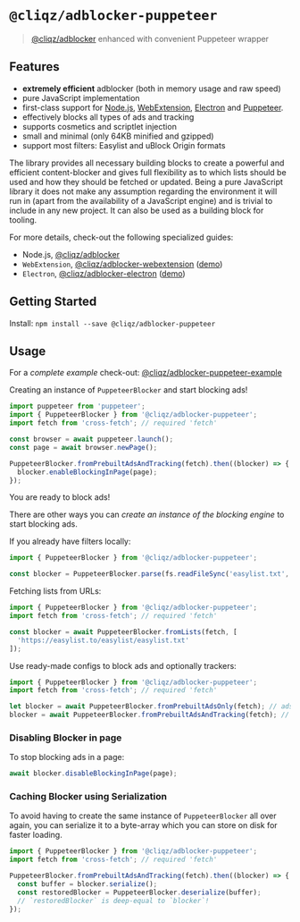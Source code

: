 # `@cliqz/adblocker-puppeteer`

> [@cliqz/adblocker](https://github.com/cliqz-oss/adblocker/tree/master/packages/adblocker) enhanced with convenient Puppeteer wrapper

## Features

* **extremely efficient** adblocker (both in memory usage and raw speed)
* pure JavaScript implementation
* first-class support for [Node.js](https://github.com/cliqz-oss/adblocker/tree/master/packages/adblocker), [WebExtension](https://github.com/cliqz-oss/adblocker/tree/master/packages/adblocker-webextension), [Electron](https://github.com/cliqz-oss/adblocker/tree/master/packages/adblocker-electron) and [Puppeteer](https://github.com/cliqz-oss/adblocker/tree/master/packages/adblocker-puppeteer).
* effectively blocks all types of ads and tracking
* supports cosmetics and scriptlet injection
* small and minimal (only 64KB minified and gzipped)
* support most filters: Easylist and uBlock Origin formats

The library provides all necessary building blocks to create a powerful
and efficient content-blocker and gives full flexibility as to which
lists should be used and how they should be fetched or updated. Being a
pure JavaScript library it does not make any assumption regarding the
environment it will run in (apart from the availability of a JavaScript
engine) and is trivial to include in any new project. It can also be
used as a building block for tooling.

For more details, check-out the following specialized guides:

* Node.js, [@cliqz/adblocker](https://github.com/cliqz-oss/adblocker/tree/master/packages/adblocker)
* `WebExtension`, [@cliqz/adblocker-webextension](https://github.com/cliqz-oss/adblocker/tree/master/packages/adblocker-webextension) ([demo](https://github.com/cliqz-oss/adblocker/tree/master/packages/adblocker-webextension-example))
* `Electron`, [@cliqz/adblocker-electron](https://github.com/cliqz-oss/adblocker/tree/master/packages/adblocker-electron) ([demo](https://github.com/cliqz-oss/adblocker/tree/master/packages/adblocker-electron-example))

## Getting Started

Install: `npm install --save @cliqz/adblocker-puppeteer`

## Usage

For a *complete example* check-out: [@cliqz/adblocker-puppeteer-example](https://github.com/cliqz-oss/adblocker/tree/master/packages/adblocker-puppeteer-example)

Creating an instance of `PuppeteerBlocker` and start blocking ads!

```javascript
import puppeteer from 'puppeteer';
import { PuppeteerBlocker } from '@cliqz/adblocker-puppeteer';
import fetch from 'cross-fetch'; // required 'fetch'

const browser = await puppeteer.launch();
const page = await browser.newPage();

PuppeteerBlocker.fromPrebuiltAdsAndTracking(fetch).then((blocker) => {
  blocker.enableBlockingInPage(page);
});
```

You are ready to block ads!

There are other ways you can *create an instance of the blocking engine* to
start blocking ads.

If you already have filters locally:
```javascript
import { PuppeteerBlocker } from '@cliqz/adblocker-puppeteer';

const blocker = PuppeteerBlocker.parse(fs.readFileSync('easylist.txt', 'utf-8'));
```

Fetching lists from URLs:
```javascript
import { PuppeteerBlocker } from '@cliqz/adblocker-puppeteer';
import fetch from 'cross-fetch'; // required 'fetch'

const blocker = await PuppeteerBlocker.fromLists(fetch, [
  'https://easylist.to/easylist/easylist.txt'
]);
```

Use ready-made configs to block ads and optionally trackers:
```javascript
import { PuppeteerBlocker } from '@cliqz/adblocker-puppeteer';
import fetch from 'cross-fetch'; // required 'fetch'

let blocker = await PuppeteerBlocker.fromPrebuiltAdsOnly(fetch); // ads only
blocker = await PuppeteerBlocker.fromPrebuiltAdsAndTracking(fetch); // ads and tracking
```

### Disabling Blocker in page

To stop blocking ads in a page:

```javascript
await blocker.disableBlockingInPage(page);
```

### Caching Blocker using Serialization

To avoid having to create the same instance of `PuppeteerBlocker` all over again,
you can serialize it to a byte-array which you can store on disk for faster
loading.

```javascript
import { PuppeteerBlocker } from '@cliqz/adblocker-puppeteer';
import fetch from 'cross-fetch'; // required 'fetch'

PuppeteerBlocker.fromPrebuiltAdsAndTracking(fetch).then((blocker) => {
  const buffer = blocker.serialize();
  const restoredBlocker = PuppeteerBlocker.deserialize(buffer);
  // `restoredBlocker` is deep-equal to `blocker`!
});
```
